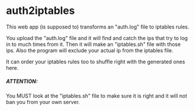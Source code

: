 # auth2iptables
This web app (is supposed to) transforms an "auth.log" file to iptables rules.

You upload the "auth.log" file and it will find and catch the ips that try to log in to much times from it.
Then it will make an "iptables.sh" file with those ips. Also the program will exclude your actual ip from the iptables file.

It can order your iptables rules too to shuffle right with the generated ones here.

##### ATTENTION:
You MUST look at the "iptables.sh" file to make sure it is right and it will not ban you from your own server. 


